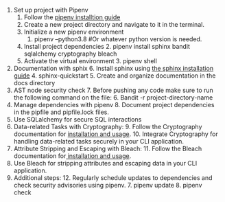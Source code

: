 1. Set up project with Pipenv
    1. Follow the [pipenv installtion guide](https://realpython.com/pipenv-guide/)
    2. Create a new project directory and navigate to it in the terminal. 
    3. Initialize a new pipenv environment 
        1. pipenv –python3.8 #Or whatever python version is needed.
    4. Install project dependencies
        2. pipenv install sphinx bandit sqlalchemy cryptography bleach
    5. Activate the virtual environment
        3. pipenv shell
2. Documentation with sphix
    6. Install sphinx using [the sphinx installation guide](https://www.sphinx-doc.org/en/master/usage/installation.html)
        4. sphinx-quickstart 
        5. Create and organize documentation in the docs directory
3. AST node security check 
    7. Before pushing any code make sure to run the following command on the file:
        6. Bandit -r project-directory-name
4. Manage dependencies with pipenv 
    8. Document project dependencies in the pipfile and pipfile.lock files. 
5. Use SQLalchemy for secure SQL interactions  
6. Data-related Tasks with Cryptography:
    9. Follow the Cryptography documentation for [installation and usage](https://cryptography.io/en/latest/).
    10. Integrate Cryptography for handling data-related tasks securely in your CLI application.
7. Attribute Stripping and Escaping with Bleach:
    11. Follow the Bleach documentation for[ installation and usage](https://pypi.org/project/bleach/).
8. Use Bleach for stripping attributes and escaping data in your CLI application.
9. Additional steps:
    12. Regularly schedule updates to dependencies and check security advisories using pipenv. 
        7. pipenv update
        8. pipenv check